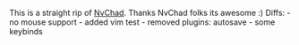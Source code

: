This is a straight rip of [NvChad](https://github.com/NvChad/NvChad). Thanks NvChad folks its awesome :)
Diffs:
    - no mouse support
    - added vim test
    - removed plugins: autosave
    - some keybinds

